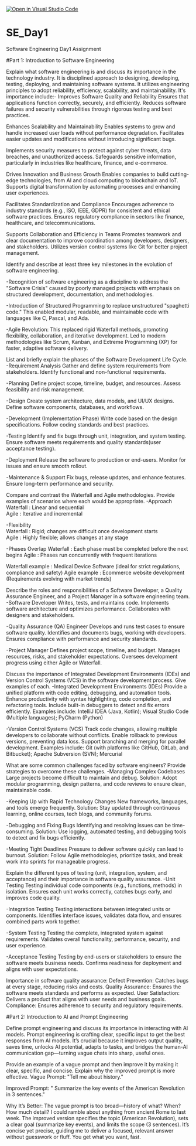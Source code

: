[![Open in Visual Studio Code](https://classroom.github.com/assets/open-in-vscode-2e0aaae1b6195c2367325f4f02e2d04e9abb55f0b24a779b69b11b9e10269abc.svg)](https://classroom.github.com/online_ide?assignment_repo_id=18365701&assignment_repo_type=AssignmentRepo)
# SE_Day1
Software Engineering Day1 Assignment

#Part 1: Introduction to Software Engineering

Explain what software engineering is and discuss its importance in the technology industry.
It is disciplined approach to designing, developing, testing, deploying, and maintaining software systems. It utilizes engineering principles to adopt reliability, efficiency, scalability, and maintainability.
It's importance include:-
Improves Software Quality and Reliability
Ensures that applications function correctly, securely, and efficiently.
Reduces software failures and security vulnerabilities through rigorous testing and best practices.

Enhances Scalability and Maintainability
Enables systems to grow and handle increased user loads without performance degradation.
Facilitates easier updates and modifications without introducing significant bugs.

Implements security measures to protect against cyber threats, data breaches, and unauthorized access.
Safeguards sensitive information, particularly in industries like healthcare, finance, and e-commerce.

Drives Innovation and Business Growth
Enables companies to build cutting-edge technologies, from AI and cloud computing to blockchain and IoT.
Supports digital transformation by automating processes and enhancing user experiences.

Facilitates Standardization and Compliance
Encourages adherence to industry standards (e.g., ISO, IEEE, GDPR) for consistent and ethical software practices.
Ensures regulatory compliance in sectors like finance, healthcare, and telecommunications.

Supports Collaboration and Efficiency in Teams
Promotes teamwork and clear documentation to improve coordination among developers, designers, and stakeholders.
Utilizes version control systems like Git for better project management.

Identify and describe at least three key milestones in the evolution of software engineering.

-Recognition of software engineering as a discipline to address the "Software Crisis" caused by poorly managed projects with emphasis on structured development, documentation, and methodologies.

-Introduction of Structured Programming to replace unstructured "spaghetti code." This enabled modular, readable, and maintainable code with languages like C, Pascal, and Ada.

-Agile Revolution: This replaced rigid Waterfall methods, promoting flexibility, collaboration, and iterative development.
Led to modern methodologies like Scrum, Kanban, and Extreme Programming (XP) for faster, adaptive software delivery.

List and briefly explain the phases of the Software Development Life Cycle.
-Requirement Analysis
Gather and define system requirements from stakeholders.
Identify functional and non-functional requirements.

-Planning
Define project scope, timeline, budget, and resources.
Assess feasibility and risk management.

-Design
Create system architecture, data models, and UI/UX designs.
Define software components, databases, and workflows.

-Development (Implementation Phase)
Write code based on the design specifications.
Follow coding standards and best practices.

-Testing
Identify and fix bugs through unit, integration, and system testing.
Ensure software meets requirements and quality standards(user acceptance testing).

-Deployment
Release the software to production or end-users.
Monitor for issues and ensure smooth rollout.

-Maintenance & Support
Fix bugs, release updates, and enhance features.
Ensure long-term performance and security.

Compare and contrast the Waterfall and Agile methodologies. Provide examples of scenarios where each would be appropriate.
-Approach 
Waterfall : Linear and sequential	
Agile : Iterative and incremental

-Flexibility	
Waterfall : Rigid; changes are difficult once development starts	
Agile : Highly flexible; allows changes at any stage

-Phases Overlap	
Waterfall : Each phase must be completed before the next begins	
Agile : Phases run concurrently with frequent iterations

Waterfall example : Medical Device Software (ideal for strict regulations, compliance and safety)
Agile example : Ecommerce website development (Requirements evolving with market trends)

Describe the roles and responsibilities of a Software Developer, a Quality Assurance Engineer, and a Project Manager in a software engineering team.
-Software Developer
Writes, tests, and maintains code.
Implements software architecture and optimizes performance.
Collaborates with designers and stakeholders.

-Quality Assurance (QA) Engineer
Develops and runs test cases to ensure software quality.
Identifies and documents bugs, working with developers.
Ensures compliance with performance and security standards.

-Project Manager
Defines project scope, timeline, and budget.
Manages resources, risks, and stakeholder expectations.
Oversees development progress using either Agile or Waterfall.

Discuss the importance of Integrated Development Environments (IDEs) and Version Control Systems (VCS) in the software development process. Give examples of each.
-Integrated Development Environments (IDEs)
Provide a unified platform with code editing, debugging, and automation tools.
Enhance productivity with syntax highlighting, code completion, and refactoring tools.
Include built-in debuggers to detect and fix errors efficiently.
Examples include: IntelliJ IDEA (Java, Kotlin); Visual Studio Code (Multiple languages); PyCharm (Python)

-Version Control Systems (VCS)
Track code changes, allowing multiple developers to collaborate without conflicts.
Enable rollback to previous versions, preventing data loss.
Support branching and merging for parallel development.
Examples include: Git (with platforms like GitHub, GitLab, and Bitbucket); Apache Subversion (SVN); Mercurial

What are some common challenges faced by software engineers? Provide strategies to overcome these challenges.
-Managing Complex Codebases
Large projects become difficult to maintain and debug.
Solution: Adopt modular programming, design patterns, and code reviews to ensure clean, maintainable code.

-Keeping Up with Rapid Technology Changes
New frameworks, languages, and tools emerge frequently.
Solution: Stay updated through continuous learning, online courses, tech blogs, and community forums.

-Debugging and Fixing Bugs
Identifying and resolving issues can be time-consuming.
Solution: Use logging, automated testing, and debugging tools to detect and fix bugs efficiently.

-Meeting Tight Deadlines
Pressure to deliver software quickly can lead to burnout.
Solution: Follow Agile methodologies, prioritize tasks, and break work into sprints for manageable progress.

Explain the different types of testing (unit, integration, system, and acceptance) and their importance in software quality assurance.
-Unit Testing
Testing individual code components (e.g., functions, methods) in isolation.
Ensures each unit works correctly, catches bugs early, and improves code quality.

-Integration Testing
Testing interactions between integrated units or components.
Identifies interface issues, validates data flow, and ensures combined parts work together.

-System Testing
Testing the complete, integrated system against requirements.
Validates overall functionality, performance, security, and user experience.

-Acceptance Testing
Testing by end-users or stakeholders to ensure the software meets business needs.
Confirms readiness for deployment and aligns with user expectations.

Importance in software quality assurance:
Defect Prevention: Catches bugs at every stage, reducing risks and costs.
Quality Assurance: Ensures the software meets standards and performs as expected.
User Satisfaction: Delivers a product that aligns with user needs and business goals.
Compliance: Ensures adherence to security and regulatory requirements.

#Part 2: Introduction to AI and Prompt Engineering


Define prompt engineering and discuss its importance in interacting with AI models.
Prompt engineering is crafting clear, specific input to get the best responses from AI models. It’s crucial because it improves output quality, saves time, unlocks AI potential, adapts to tasks, and bridges the human-AI communication gap—turning vague chats into sharp, useful ones.

Provide an example of a vague prompt and then improve it by making it clear, specific, and concise. Explain why the improved prompt is more effective.
Vague Prompt:
"Tell me about history."

Improved Prompt:
" Summarize the key events of the American Revolution in 3 sentences."

Why It’s Better:
The vague prompt is too broad—history of what? When? How much detail? I could ramble about anything from ancient Rome to last week. The improved version specifies the topic (American Revolution), sets a clear goal (summarize key events), and limits the scope (3 sentences). It’s concise yet precise, guiding me to deliver a focused, relevant answer without guesswork or fluff. You get what you want, fast.

